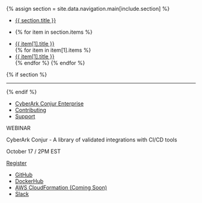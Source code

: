{% assign section = site.data.navigation.main[include.section] %}

<ul class="sidebar-nav list-unstyled">
  <li class="section">
    <a href="{{ section.path }}">{{ section.title }}</a>
  <li>

  {% for item in section.items %}
    <li class="item{% if item[1].items %} parent-item{% endif %}"><a href="{{ item[1].path }}">{{ item[1].title }}</a></li>
    {% for item in item[1].items %}
      <li class="item sub-item"><a href="{{ item[1].path }}">{{ item[1].title }}</a></li>
    {% endfor %}
  {% endfor %}
</ul>

{% if section %}
<hr/>
{% endif %}

<ul class="sidebar-nav list-unstyled">
  <li class="item"><a href="https://www.cyberark.com/products/privileged-account-security-solution/cyberark-conjur/" target="_blank">CyberArk Conjur Enterprise</a></li>
  <li class="item"><a href="https://github.com/cyberark/conjur/blob/master/CONTRIBUTING.md">Contributing</a></li>
  <li class="item"><a href="/support.html">Support</a></li>
</ul>

<div>
  <div>
    <p></p>
    <p></p>

  </div>
</div>
<div class="cta-box-webinar">
  <div class="cta-box-webinar-wrapper">
    <p class= "cta-box-webinar-header">WEBINAR</p>
    <p class= "cta-box-webinar-description">CyberArk Conjur - A library of validated integrations with CI/CD tools</p>
    <p class= "cta-box-webinar-date">October 17 / 2PM EST</p>
  </div>
  <div class = "cta-webinar-link">
    <a href= "http://lp.cyberark.com/On-The-Front-Lines.html" class="conjur-webinar-btn">Register</a> 
  </div>
</div>

 

<ul class="sidebar-nav list-unstyled">
  <li class="item"><a id="side-nav-button-github" class="event-click" href="https://github.com/cyberark/conjur" target="_blank"><i class="fa fa-github-alt"></i> GitHub</a></li>
  <li class="item"><a id="side-nav-button-dockerhub" class="event-click" href="https://hub.docker.com/r/cyberark/conjur/" target="_blank"><div class="icon-docker-hub"></div> DockerHub</a></li>
  <li class="item coming-soon"><a id="side-nav-button-cloud-formation" class="event-click" href="#"><i class="fa fa-cloud"></i> AWS CloudFormation <span>(Coming Soon)</span></a></li>
  <li class="item"><a id="side-nav-button-slack" class="event-click" href="https://slackin-conjur.herokuapp.com/" target="_blank"><i class="fa fa-slack"></i> Slack</a></li>
</ul>
